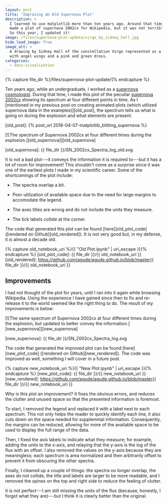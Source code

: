 ```yaml
---
layout: post
title: "Improving An Old Supernova Plot"
description: >
  I learned to use matplotlib more than ten years ago. Around that time, I
  made a plot of supernova 2002cx for Wikipedia, but it was not terrible good.
  So this year, I updated it!
image: /files/supernova-plot-update/virgo_by_sidney_hall.jpg
hide_lead_image: True
image_alt: >
  A drawing by Sidney Hall of the constellation Virgo represented as a Woman
  with angel wings and a pink and green dress.
categories:
  - data-visualization
---
```


{% capture file_dir %}/files/supernova-plot-update/{% endcapture %}

Ten years ago, while an undergraduate, I worked as a [supernova cosmologist][sn_cosmo].
During that time, I made this plot of the peculiar [supernova 2002cx][2002cx] showing its
spectrum at four different points in time. As I [mentioned in my previous post on creating
animated plots (which utilized supernova data in the examples)][old_post], the spectrum
tells us what is going on during the explosion and what elements are present.

[sn_cosmo]: https://en.wikipedia.org/wiki/Supernova_Cosmology_Project
[2002cx]: https://en.wikipedia.org/wiki/SN_2002cx
[old_post]: {% post_url 2018-04-07-matplotlib_blitting_supernova %}

[![The spectrum of Supernova 2002cx at four different times during the
explosion.][old_supernova]][old_supernova]

[old_supernova]: {{ file_dir }}/SN_2002cx_Spectra_log_old.svg

It is not a bad plot---it conveys the information it is required to---but it has
a lot of room for improvement! This shouldn't come as a surprise since it was one of the
earliest plots I made in my scientific career. Some of the shortcomings of the plot include:
- The spectra overlap a bit.

- Poor utilization of available space due to the need for large margins to accomodate the legend.

- The axes titles are wrong and do not include the units they measure.

- The tick labels collide at the corner.

The code that generated this plot can be found [here][old_plot_code]
([rendered on Github][old_rendered]). It is not very good but, in my defense,
it *is* almost a decade old.

{% capture old_notebook_uri %}{{ "Old Plot.ipynb" | uri_escape }}{% endcapture %}
[old_plot_code]: {{ file_dir }}/{{ old_notebook_uri }}
[old_rendered]: https://github.com/agude/agude.github.io/blob/master{{ file_dir }}/{{ old_notebook_uri }}

## Improvements

I had not thought of the plot for years, until I ran into it again while
browsing Wikipedia. Using the experience I have gained since then to fix 
and re-release it to the world seemed like the right thing to do. The
result of my improvements is below:

[![The same spectrum of Supernova 2002cx at four different times during the
explosion, but updated to better convey the information.][new_supernova]][new_supernova]

[new_supernova]: {{ file_dir }}/SN_2002cx_Spectra_log.svg

The code that generated the improved plot can be found [here][new_plot_code]
([rendered on Github][new_rendered]). The code was improved as well, something
I will cover in a future post.

{% capture new_notebook_uri %}{{ "New Plot.ipynb" | uri_escape }}{% endcapture %}
[new_plot_code]: {{ file_dir }}/{{ new_notebook_uri }}
[new_rendered]: https://github.com/agude/agude.github.io/blob/master{{ file_dir }}/{{ new_notebook_uri }}

Why is this plot an improvement? It fixes the obvious errors, and reduces the
clutter and unused space so that the presented information is foremost.

To start, I removed the legend and replaced it with a label next to each spectrum.
This not only helps the reader to quickly identify each line, it also cuts down on the
space needed for supplemntal information. Consequently, the margins can be reduced, allowing
for more of the available space to be used to display the full range of the data.

Then, I fixed the axis labels to indicate what they measure; for example,
adding the units to the x-axis, and relaying that the y-axis is the log of the flux with an offset.
I also removed the values on the y-axis because they are meaningless; each spectrum is area
normalized and then arbitrarily offset to prevent it from obscuring the other spectra.

Finally, I cleaned up a couple of things: the spectra no longer overlap, the
axes do not collide, the title and labels are larger to be more readable, and
I removed the spines on the top and right side to reduce the feeling of
clutter.

It is not perfect---I am still missing the units of the flux (because,
honestly, I forgot what they are)---but I think it is clearly better than the original.
